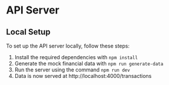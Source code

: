 # API Server

## Local Setup

To set up the API server locally, follow these steps:

1. Install the required dependencies with `npm install`
2. Generate the mock financial data with `npm run generate-data`
3. Run the server using the command `npm run dev`
4. Data is now served at http://localhost:4000/transactions
